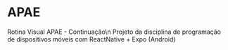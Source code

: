 # APAE
Rotina Visual APAE - Continuação\n
Projeto da disciplina de programação de dispositivos móveis com ReactNative + Expo (Android)
